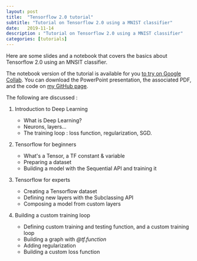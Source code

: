 ```yaml
---
layout: post
title:  "Tensorflow 2.0 tutorial"
subtitle: "Tutorial on Tensorflow 2.0 using a MNIST classifier"
date:   2019-11-14
description : "Tutorial on Tensorflow 2.0 using a MNIST classifier"
categories: [tutorials]
---
```


Here are some slides and a notebook that covers the basics about Tensorflow 2.0 using an MNSIT classifier.

The notebook version of the tutorial is available for you [to try on Google Collab](https://colab.research.google.com/github/mgoutay/tf2_tutorial/blob/master/MNIST_tutorial.ipynb). You can download the PowerPoint presentation, the associated PDF, and the code on [my GitHub page](https://github.com/mgoutay/tf2_tutorial).

The following are discussed :

1. Introduction to Deep Learning
   - What is Deep Learning?
   - Neurons, layers...
   - The training loop : loss function, regularization, SGD.
2. Tensorflow for beginners
   * What's a Tensor, a TF constant & variable
   * Preparing a dataset
   * Building a model with the Sequential API and training it

3. Tensorflow for experts
   - Creating a Tensorflow dataset
   - Defining new layers with the Subclassing API
   - Composing a model from custom layers
4. Building a custom training loop
   - Defining custom training and testing function, and a custom training loop
   - Building a graph with *@tf.function*
   - Adding regularization
   - Building a custom loss function





